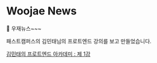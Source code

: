 # Woojae News
📰 우재뉴스~~~

패스트캠퍼스의 김민태님의 프로트엔드 강의를 보고 만들었습니다.

[김민태의 프로트엔드 아카데미 : 제 1강](https://fastcampus.co.kr/dev_academy_kmt1)

